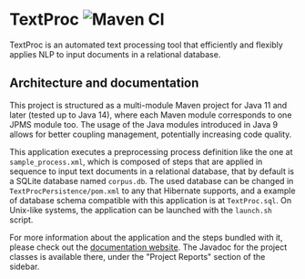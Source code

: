 # TextProc ![Maven CI](https://github.com/aggarcia3/TextProc/workflows/Maven%20CI/badge.svg)
TextProc is an automated text processing tool that efficiently and flexibly applies NLP to input documents in a relational database.

## Architecture and documentation
This project is structured as a multi-module Maven project for Java 11 and later (tested up to Java 14), where each Maven module corresponds to one JPMS module too.
The usage of the Java modules introduced in Java 9 allows for better coupling management, potentially increasing code quality.

This application executes a preprocessing process definition like the one at `sample_process.xml`, which is composed of steps that
are applied in sequence to input text documents in a relational database, that by default is a SQLite database named `corpus.db`. The used database can be changed in `TextProcPersistence/pom.xml` to any that Hibernate supports, and a example of database schema compatible with this application is at `TextProc.sql`. On Unix-like systems, the application can be launched with the `launch.sh` script.

For more information about the application and the steps bundled with it, please check out the [documentation website](https://aggarcia3.github.io/TextProc). The Javadoc for the project classes is available there, under the "Project Reports" section of the sidebar.
